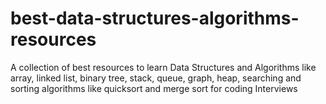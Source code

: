 # best-data-structures-algorithms-resources
A collection of best resources to learn Data Structures and Algorithms like array, linked list, binary tree, stack, queue, graph, heap, searching and sorting algorithms like quicksort and merge sort for coding  Interviews

